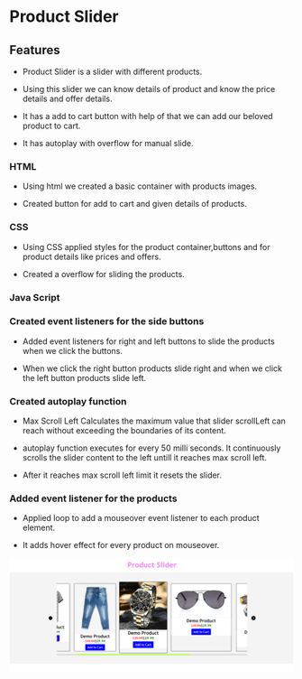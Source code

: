 # Product Slider

## Features

* Product Slider is a slider with different products.

* Using this slider we can know details of product and know the price details and offer details.

* It has a add to cart button with help of that we can add our beloved product to cart.

* It has autoplay with overflow for manual slide.

### HTML

* Using html we created a basic container with products images.

* Created button for add to cart and given details of products.

### CSS 

* Using CSS applied styles for the product container,buttons and for product details like prices and offers.

* Created a overflow for sliding the products.

### Java Script

### Created event listeners for the side buttons

* Added event listeners for right and left buttons to slide the products when we click the buttons.

* When we click the right button products slide right and when we click the left button products slide left.

### Created autoplay function 

* Max Scroll Left Calculates the maximum value that slider scrollLeft can reach without exceeding the boundaries of its content.

* autoplay function executes for every 50 milli seconds. It continuously scrolls the slider content to the left untill it reaches max scroll left.

* After it reaches max scroll left limit it resets the slider.

### Added event listener for the products

* Applied loop to add a mouseover event listener to each product element.

* It adds hover effect for every product on mouseover.


<img src="output/productslider2.png">
